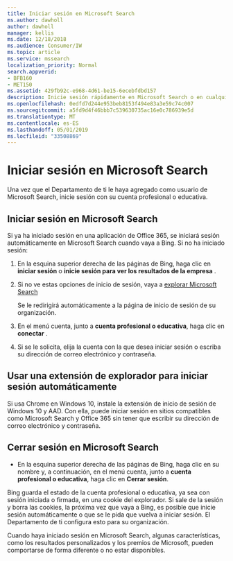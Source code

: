 ```yaml
---
title: Iniciar sesión en Microsoft Search
ms.author: dawholl
author: dawholl
manager: kellis
ms.date: 12/18/2018
ms.audience: Consumer/IW
ms.topic: article
ms.service: mssearch
localization_priority: Normal
search.appverid:
- BFB160
- MET150
ms.assetid: 429fb92c-e968-4d61-be15-6ecebfdbd157
description: Inicie sesión rápidamente en Microsoft Search o en cualquier aplicación de Office 365 con una cuenta profesional o educativa
ms.openlocfilehash: 0edfd7d244e953beb8153f494e83a3e59c74c007
ms.sourcegitcommit: a5fd9d4f46bbb7c539630735ac16e0c786939e5d
ms.translationtype: MT
ms.contentlocale: es-ES
ms.lasthandoff: 05/01/2019
ms.locfileid: "33508869"
---
```

# <a name="sign-in-to-microsoft-search"></a>Iniciar sesión en Microsoft Search

Una vez que el Departamento de ti le haya agregado como usuario de Microsoft Search, inicie sesión con su cuenta profesional o educativa.
  
## <a name="sign-in-to-microsoft-search"></a>Iniciar sesión en Microsoft Search

Si ya ha iniciado sesión en una aplicación de Office 365, se iniciará sesión automáticamente en Microsoft Search cuando vaya a Bing. Si no ha iniciado sesión:
  
1. En la esquina superior derecha de las páginas de Bing, haga clic en **iniciar sesión** o **inicie sesión para ver los resultados de la empresa** .
    
2. Si no ve estas opciones de inicio de sesión, vaya a [explorar Microsoft Search](https://www.bing.com/business/explore)
    
    Se le redirigirá automáticamente a la página de inicio de sesión de su organización.
    
3. En el menú cuenta, junto a **cuenta profesional o educativa**, haga clic en **conectar** .
    
4. Si se le solicita, elija la cuenta con la que desea iniciar sesión o escriba su dirección de correo electrónico y contraseña.
    
## <a name="use-a-browser-extension-to-sign-in-automatically"></a>Usar una extensión de explorador para iniciar sesión automáticamente

Si usa Chrome en Windows 10, instale la extensión de inicio de sesión de Windows 10 y AAD. Con ella, puede iniciar sesión en sitios compatibles como Microsoft Search y Office 365 sin tener que escribir su dirección de correo electrónico y contraseña.
  
## <a name="sign-out-of-microsoft-search"></a>Cerrar sesión en Microsoft Search

- En la esquina superior derecha de las páginas de Bing, haga clic en su nombre y, a continuación, en el menú cuenta, junto a **cuenta profesional o educativa**, haga clic en **Cerrar sesión**.
    
Bing guarda el estado de la cuenta profesional o educativa, ya sea con sesión iniciada o firmada, en una cookie del explorador. Si sale de la sesión y borra las cookies, la próxima vez que vaya a Bing, es posible que inicie sesión automáticamente o que se le pida que vuelva a iniciar sesión. El Departamento de ti configura esto para su organización.
  
Cuando haya iniciado sesión en Microsoft Search, algunas características, como los resultados personalizados y los premios de Microsoft, pueden comportarse de forma diferente o no estar disponibles.

  

